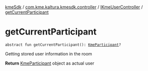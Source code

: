 [kmeSdk](../../index.md) / [com.kme.kaltura.kmesdk.controller](../index.md) / [IKmeUserController](index.md) / [getCurrentParticipant](./get-current-participant.md)

# getCurrentParticipant

`abstract fun getCurrentParticipant(): `[`KmeParticipant`](../../com.kme.kaltura.kmesdk.ws.message.participant/-kme-participant/index.md)`?`

Getting stored user information in the room

**Return**
[KmeParticipant](../../com.kme.kaltura.kmesdk.ws.message.participant/-kme-participant/index.md) object as actual user


